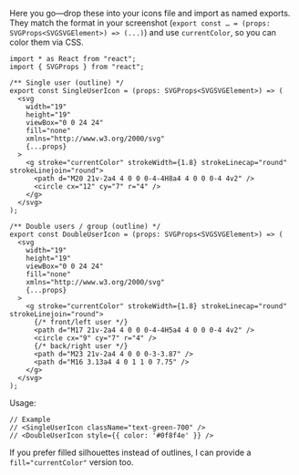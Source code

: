 


Here you go—drop these into your icons file and import as named exports. They match the format in your screenshot (`export const … = (props: SVGProps<SVGSVGElement>) => (...)`) and use `currentColor`, so you can color them via CSS.

```tsx
import * as React from "react";
import { SVGProps } from "react";

/** Single user (outline) */
export const SingleUserIcon = (props: SVGProps<SVGSVGElement>) => (
  <svg
    width="19"
    height="19"
    viewBox="0 0 24 24"
    fill="none"
    xmlns="http://www.w3.org/2000/svg"
    {...props}
  >
    <g stroke="currentColor" strokeWidth={1.8} strokeLinecap="round" strokeLinejoin="round">
      <path d="M20 21v-2a4 4 0 0 0-4-4H8a4 4 0 0 0-4 4v2" />
      <circle cx="12" cy="7" r="4" />
    </g>
  </svg>
);

/** Double users / group (outline) */
export const DoubleUserIcon = (props: SVGProps<SVGSVGElement>) => (
  <svg
    width="19"
    height="19"
    viewBox="0 0 24 24"
    fill="none"
    xmlns="http://www.w3.org/2000/svg"
    {...props}
  >
    <g stroke="currentColor" strokeWidth={1.8} strokeLinecap="round" strokeLinejoin="round">
      {/* front/left user */}
      <path d="M17 21v-2a4 4 0 0 0-4-4H5a4 4 0 0 0-4 4v2" />
      <circle cx="9" cy="7" r="4" />
      {/* back/right user */}
      <path d="M23 21v-2a4 4 0 0 0-3-3.87" />
      <path d="M16 3.13a4 4 0 1 1 0 7.75" />
    </g>
  </svg>
);
```

Usage:

```tsx
// Example
// <SingleUserIcon className="text-green-700" />
// <DoubleUserIcon style={{ color: '#0f8f4e' }} />
```

If you prefer filled silhouettes instead of outlines, I can provide a `fill="currentColor"` version too.